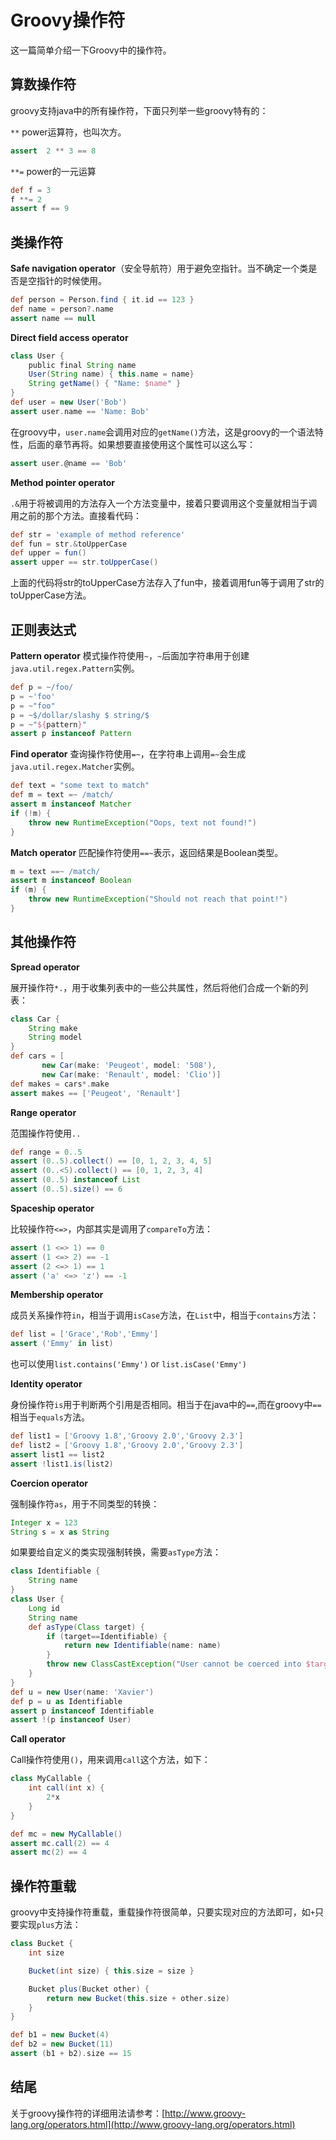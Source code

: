 # Groovy操作符
这一篇简单介绍一下Groovy中的操作符。

## 算数操作符
groovy支持java中的所有操作符，下面只列举一些groovy特有的：

`**` power运算符，也叫次方。

```groovy
assert  2 ** 3 == 8
```

`**=` power的一元运算

```groovy
def f = 3
f **= 2
assert f == 9
```

## 类操作符

**Safe navigation operator**（安全导航符）用于避免空指针。当不确定一个类是否是空指针的时候使用。
 
```groovy
def person = Person.find { it.id == 123 }    
def name = person?.name                      
assert name == null                          
```

**Direct field access operator**

```groovy
class User {
    public final String name                 
    User(String name) { this.name = name}
    String getName() { "Name: $name" }       
}
def user = new User('Bob')
assert user.name == 'Name: Bob'  
```
在groovy中，`user.name`会调用对应的`getName()`方法，这是groovy的一个语法特性，后面的章节再将。如果想要直接使用这个属性可以这么写：

```groovy
assert user.@name == 'Bob'
```

**Method pointer operator**

`.&`用于将被调用的方法存入一个方法变量中，接着只要调用这个变量就相当于调用之前的那个方法。直接看代码：

```groovy
def str = 'example of method reference'            
def fun = str.&toUpperCase                         
def upper = fun()                                  
assert upper == str.toUpperCase()  
```
上面的代码将str的toUpperCase方法存入了fun中，接着调用fun等于调用了str的toUpperCase方法。

## 正则表达式

**Pattern operator**
模式操作符使用`~`，`~`后面加字符串用于创建`java.util.regex.Pattern`实例。

```groovy
def p = ~/foo/
p = ~'foo'                                                        
p = ~"foo"                                                        
p = ~$/dollar/slashy $ string/$                                   
p = ~"${pattern}" 
assert p instanceof Pattern
```

**Find operator**
查询操作符使用`=~`，在字符串上调用`=~`会生成`java.util.regex.Matcher`实例。

```groovy
def text = "some text to match"
def m = text =~ /match/                                           
assert m instanceof Matcher                                       
if (!m) {                                                         
    throw new RuntimeException("Oops, text not found!")
}
```

**Match operator**
匹配操作符使用`==~`表示，返回结果是Boolean类型。

```groovy
m = text ==~ /match/                                              
assert m instanceof Boolean                                       
if (m) {                                                          
    throw new RuntimeException("Should not reach that point!")
}
```

## 其他操作符

**Spread operator**

展开操作符`*.`，用于收集列表中的一些公共属性，然后将他们合成一个新的列表：

```groovy
class Car {
    String make
    String model
}
def cars = [
       new Car(make: 'Peugeot', model: '508'),
       new Car(make: 'Renault', model: 'Clio')]       
def makes = cars*.make                                
assert makes == ['Peugeot', 'Renault']  
```

**Range operator**

范围操作符使用`..`

```groovy
def range = 0..5                                    
assert (0..5).collect() == [0, 1, 2, 3, 4, 5]       
assert (0..<5).collect() == [0, 1, 2, 3, 4]         
assert (0..5) instanceof List                       
assert (0..5).size() == 6    
```

**Spaceship operator**

比较操作符`<=>`，内部其实是调用了`compareTo`方法：

```groovy
assert (1 <=> 1) == 0
assert (1 <=> 2) == -1
assert (2 <=> 1) == 1
assert ('a' <=> 'z') == -1
```

**Membership operator**

成员关系操作符`in`，相当于调用`isCase`方法，在`List`中，相当于`contains`方法：

```groovy
def list = ['Grace','Rob','Emmy']
assert ('Emmy' in list)                     
```
也可以使用`list.contains('Emmy')` or `list.isCase('Emmy')`


**Identity operator**

身份操作符`is`用于判断两个引用是否相同。相当于在java中的`==`,而在groovy中`==`相当于`equals`方法。

```groovy
def list1 = ['Groovy 1.8','Groovy 2.0','Groovy 2.3']        
def list2 = ['Groovy 1.8','Groovy 2.0','Groovy 2.3']        
assert list1 == list2                                       
assert !list1.is(list2) 
```

**Coercion operator**

强制操作符`as`，用于不同类型的转换：

```groovy
Integer x = 123
String s = x as String 
```

如果要给自定义的类实现强制转换，需要`asType`方法：

```groovy
class Identifiable {
    String name
}
class User {
    Long id
    String name
    def asType(Class target) {                                              
        if (target==Identifiable) {
            return new Identifiable(name: name)
        }
        throw new ClassCastException("User cannot be coerced into $target")
    }
}
def u = new User(name: 'Xavier')                                            
def p = u as Identifiable                                                   
assert p instanceof Identifiable                                            
assert !(p instanceof User) 
```

**Call operator**

Call操作符使用`()`，用来调用`call`这个方法，如下：

```groovy
class MyCallable {
    int call(int x) {           
        2*x
    }
}

def mc = new MyCallable()
assert mc.call(2) == 4          
assert mc(2) == 4  
```

## 操作符重载

groovy中支持操作符重载，重载操作符很简单，只要实现对应的方法即可，如`+`只要实现`plus`方法：

```groovy
class Bucket {
    int size

    Bucket(int size) { this.size = size }

    Bucket plus(Bucket other) {                     
        return new Bucket(this.size + other.size)
    }
}

def b1 = new Bucket(4)
def b2 = new Bucket(11)
assert (b1 + b2).size == 15 
```

## 结尾

关于groovy操作符的详细用法请参考：[http://www.groovy-lang.org/operators.html](http://www.groovy-lang.org/operators.html)